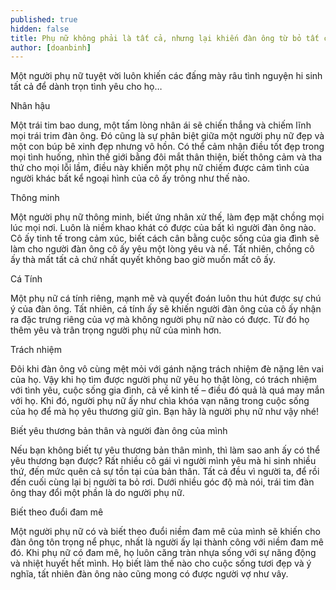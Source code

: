 ```yaml
---
published: true
hidden: false
title: Phụ nữ không phải là tất cả, nhưng lại khiến đàn ông từ bỏ tất cả nếu có điều này
author: [doanbinh] 
---
```

Một người phụ nữ tuyệt vời luôn khiến các đấng mày râu tình nguyện hi sinh tất cả để dành trọn tình yêu cho họ…

Nhân hậu

Một trái tim bao dung, một tấm lòng nhân ái sẽ chiến thắng và chiếm lĩnh mọi trái trim đàn ông. Đó cũng là sự phân biệt giữa một người phụ nữ đẹp và một con búp bê xinh đẹp nhưng vô hồn. Có thể cảm nhận điều tốt đẹp trong mọi tình huống, nhìn thế giới bằng đôi mắt thân thiện, biết thông cảm và tha thứ cho mọi lỗi lầm, điều này khiến một phụ nữ chiếm được cảm tình của người khác bất kể ngoại hình của cô ấy trông như thế nào.

Thông minh

Một người phụ nữ thông minh, biết ứng nhân xử thế, làm đẹp mặt chồng mọi lúc mọi nơi. Luôn là niềm khao khát có được của bất kì người đàn ông nào. Cô ấy tinh tế trong cảm xúc, biết cách cân bằng cuộc sống của gia đình sẽ làm cho người đàn ông cô ấy yêu một lòng yêu và nể. Tất nhiên, chồng cô ấy thà mất tất cả chứ nhất quyết không bao giờ muốn mất cô ấy.

Cá Tính

Một phụ nữ cá tính riêng, mạnh mẽ và quyết đoán luôn thu hút được sự chú ý của đàn ông. Tất nhiên, cá tính ấy sẽ khiến người đàn ông của cô ấy nhận ra đặc trưng riêng của vợ mà không người phụ nữ nào có được. Từ đó họ thêm yêu và trân trọng người phụ nữ của mình hơn.

Trách nhiệm

Đôi khi đàn ông vô cùng mệt mỏi với gánh nặng trách nhiệm đè nặng lên vai của họ. Vậy khi họ tìm được người phụ nữ yêu họ thật lòng, có trách nhiệm với tình yêu, cuộc sống gia đình, cả về kinh tế – điều đó quả là quá may mắn với họ. Khi đó, người phụ nữ ấy như chìa khóa vạn năng trong cuộc sống của họ để mà họ yêu thương giữ gìn. Bạn hãy là người phụ nữ như vậy nhé!

Biết yêu thương bản thân và người đàn ông của mình

Nếu bạn không biết tự yêu thương bản thân mình, thì làm sao anh ấy có thể yêu thương bạn được? Rất nhiều cô gái vì người mình yêu mà hi sinh nhiều thứ, đến mức quên cả sự tồn tại của bản thân. Tất cả đều vì người ta, để rồi đến cuối cùng lại bị người ta bỏ rơi. Dưới nhiều góc độ mà nói, trái tim đàn ông thay đổi một phần là do người phụ nữ.

Biết theo đuổi đam mê

Một người phụ nữ có và biết theo đuổi niềm đam mê của mình sẽ khiến cho đàn ông tôn trọng nể phục, nhất là người ấy lại thành công với niềm đam mê đó. Khi phụ nữ có đam mê, họ luôn căng tràn nhựa sống với sự năng động và nhiệt huyết hết mình. Họ biết làm thế nào cho cuộc sống tươi đẹp và ý nghĩa, tất nhiên đàn ông nào cũng mong có được người vợ như vây.

